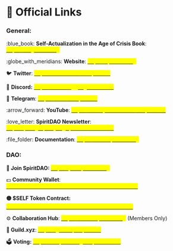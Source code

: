 # 🔗 Official Links

### **General:**

:blue\_book: **Self-Actualization in the Age of Crisis Book**: [<mark style="color:yellow;">https://singletruth.org</mark>](https://singletruth.org)

:globe\_with\_meridians: **Website**: [<mark style="color:yellow;">https://spiritdao.org</mark>](https://spiritdao.org)

:bird: **Twitter**: [<mark style="color:yellow;">https://twitter.com/thespiritdao</mark>](https://twitter.com/thespiritdao)

🤝 **Discord:** [<mark style="color:yellow;">https://discord.gg/Dg94YJxAEm</mark>](https://discord.gg/Dg94YJxAEm)

💬 **Telegram**: [<mark style="color:yellow;">https://t.me/thespiritdao</mark>](https://t.me/thespiritdao)

:arrow\_forward: **YouTube**: [<mark style="color:yellow;">https://www.youtube.com/@SpiritDAO</mark>](https://www.youtube.com/@SpiritDAO)

:love\_letter: **SpiritDAO Newsletter**: [<mark style="color:yellow;">https://paragraph.xyz/@spiritdao/subscribe</mark>](https://paragraph.xyz/@spiritdao/subscribe)

:file\_folder: **Documentation**: [<mark style="color:yellow;">https://docs.spiritdao.org</mark>](https://docs.spiritdao.org)



### **DAO:**

**👋 Join SpiritDAO:** [<mark style="color:yellow;">https://join.spiritdao.org</mark> ](https://join.spiritdao.org)

💵 **Community Wallet**: [<mark style="color:yellow;">0xF3c47077C406FeA33daD4BE498fDf03Cb5d4537f</mark>](https://etherscan.io/address/0xF3c47077C406FeA33daD4BE498fDf03Cb5d4537f)

**🟡 $SELF Token Contract:** [<mark style="color:yellow;">0xed034912584d0bcdefc396d27b641f4419cec865</mark>](https://optimistic.etherscan.io/token/0xed034912584d0bcdefc396d27b641f4419cec865)

:gear: **Collaboration Hub**: [<mark style="color:yellow;">https://collab.spiritdao.org</mark>](https://collab.spiritdao.org/) (Members Only)

**🏹 Guild.xyz**: [<mark style="color:yellow;">https://guild.xyz/spiritdao</mark>](https://guild.xyz/spiritdao)

🗳️ **Voting:** [<mark style="color:yellow;">https://snapshot.org/#/spiritdao.eth</mark>](https://snapshot.org/#/spiritdao.eth)

